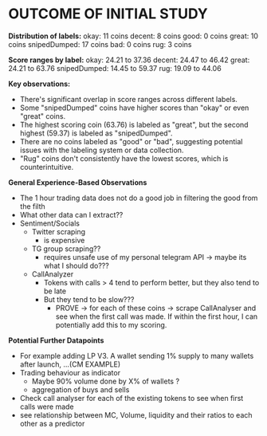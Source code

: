 # OUTCOME OF INITIAL STUDY
**Distribution of labels:**
okay: 11 coins
decent: 8 coins
good: 0 coins
great: 10 coins
snipedDumped: 17 coins
bad: 0 coins
rug: 3 coins


**Score ranges by label:**
okay: 24.21 to 37.36
decent: 24.47 to 46.42
great: 24.21 to 63.76
snipedDumped: 14.45 to 59.37
rug: 19.09 to 44.06


**Key observations:**
- There's significant overlap in score ranges across different labels.
- Some "snipedDumped" coins have higher scores than "okay" or even "great" coins.
- The highest scoring coin (63.76) is labeled as "great", but the second highest (59.37) is labeled as "snipedDumped".
- There are no coins labeled as "good" or "bad", suggesting potential issues with the labeling system or data collection.
- "Rug" coins don't consistently have the lowest scores, which is counterintuitive.


**General Experience-Based Observations**
- The 1 hour trading data does not do a good job in filtering the good from the filth
- What other data can I extract??
- Sentiment/Socials
  - Twitter scraping 
    - is expensive
  - TG group scraping?? 
    - requires unsafe use of my personal telegram API -> maybe its what I should do???
  - CallAnalyzer
    - Tokens with calls > 4 tend to perform better, but they also tend to be late
    - But they tend to be slow???
      - PROVE -> for each of these coins -> scrape CallAnalyser and see when the first call was made. If within the first hour, I can potentially add this to my scoring.

**Potential Further Datapoints**
- For example adding LP V3. A wallet sending 1% supply to many wallets after launch, ...(CM EXAMPLE)
- Trading behaviour as indicator
  - Maybe 90% volume done by X% of wallets ?
  - aggregation of buys and sells
- Check call analyser for each of the existing tokens to see when first calls were made
- see relationship between MC, Volume, liquidity and their ratios to each other as a predictor